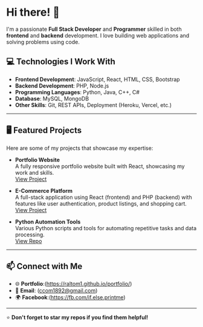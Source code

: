 # Hi there! 👋 

I'm a passionate **Full Stack Developer** and **Programmer** skilled in both **frontend** and **backend** development. I love building web applications and solving problems using code.

## 💻 Technologies I Work With
- **Frontend Development**: JavaScript, React, HTML, CSS, Bootstrap
- **Backend Development**: PHP, Node.js
- **Programming Languages**: Python, Java, C++, C#
- **Database**: MySQL, MongoDB
- **Other Skills**: Git, REST APIs, Deployment (Heroku, Vercel, etc.)

---

## 🖥️ Featured Projects

Here are some of my projects that showcase my expertise:

- **Portfolio Website**  
  A fully responsive portfolio website built with React, showcasing my work and skills.  
  [View Project](#)

- **E-Commerce Platform**  
  A full-stack application using React (frontend) and PHP (backend) with features like user authentication, product listings, and shopping cart.  
  [View Project](#)

- **Python Automation Tools**  
  Various Python scripts and tools for automating repetitive tasks and data processing.  
  [View Repo](#)

---

## 📫 Connect with Me
- 🌐 **Portfolio**:(https://raltom1.github.io/portfolio/)
- 📧 **Email**: (ccom1892@gmail.com)
- 🌍 **Facebook**:(https://fb.com/if.else.printme)


---



⭐️ **Don't forget to star my repos if you find them helpful!**
